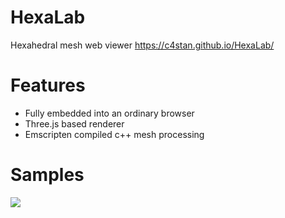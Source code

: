 # HexaLab
Hexahedral mesh web viewer
https://c4stan.github.io/HexaLab/

# Features
* Fully embedded into an ordinary browser
* Three.js based renderer
* Emscripten compiled c++ mesh processing

# Samples
![](http://i.imgur.com/eOfWW1N.png)
